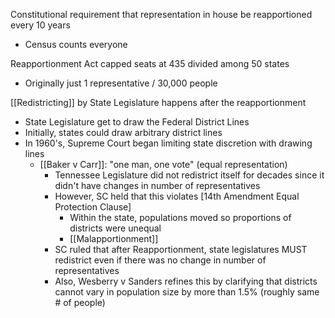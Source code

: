 

Constitutional requirement that representation in house be reapportioned every 10 years
- Census counts everyone 

Reapportionment Act capped seats at 435 divided among 50 states
- Originally just 1 representative / 30,000 people 

[[Redistricting]] by State Legislature happens after the reapportionment 
- State Legislature get to draw the Federal District Lines
- Initially, states could draw arbitrary district lines 
- In 1960's, Supreme Court began limiting state discretion with drawing lines 
	- [[Baker v Carr]]: "one man, one vote" (equal representation)
		- Tennessee Legislature did not redistrict itself for decades since it didn't have changes in number of representatives
		- However, SC held that this violates [14th Amendment Equal Protection Clause]
			- Within the state, populations moved so proportions of districts were unequal
			- [[Malapportionment]]
		- SC ruled that after Reapportionment, state legislatures MUST redistrict even if there was no change in number of representatives
		- Also, Wesberry v Sanders refines this by clarifying that districts cannot vary in population size by more than 1.5% (roughly same # of people)



